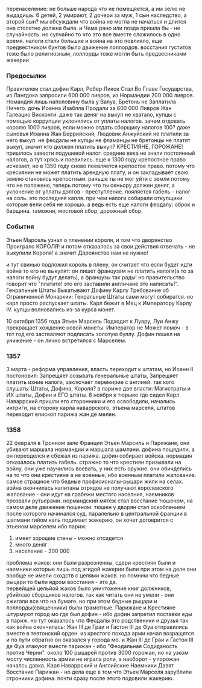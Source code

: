 перенаселение: не больше народа что не помещяется, а им зелю не выдадишь: 6 детей, 2 умирают, 2 дочери за муж, 1 сын наследство, а второй сын?
мы обсуждали что война не могла не начаться и длится она столетно должна была. и Чема рано или позда пришла бы - не случайность.
но сулчайно то что это все вместе сложилось в одно время. налоги стали большие и война на это повлияло, еще предвестником бунтов было движение лоллордов.
восстания густитов тоже было религиозным, лоллорды тоже могли быть предвесниками жакерии

### Предосылки

Правителем стал дофин Карл, Робер Ликок Стал Во Главе Государства, из Лангдока запросили 600 000 ливров, из Нормандии 200 000 ливров.
Номандия лишь наполовину была у Валуа, Бретонь не Заплатила Ничего. дочь Иоанна Изаблла Продали за 600 000 Ливров Жан Галеацио Висконти.
даже так деняг на выкуп не хватало, купцы с помощью коррупции уклонялись от уплаты налогов.
зачем отдовать королю 1000 ливров, если можно отдать сборщику налогов 100?
даже сыновья Иоанна Жан Беррийский, Людовик Анжуйский не платили за него выкуп.
не феодалы не купцы не фламанцы не бретонцы не платят выкуп, значит кто должен платить выкуп? КРЕСТИЯНЕ, ГОРОЖАНЕ! пришлось завести подушевой налог.
средние века не знали постоянный налогов, а тут хрясь и поевились.
еще к 1300 году крепостное право исчезает, но в 1350 году сново поевляется крепостое право.
потому что кресиянин не может платить арендную плату, и он закладывает свою землю становясь крепостным.
раньше ты не мог уйти с земли потому что не положено, теперь потому что ты сеньору должен деняг, а уклонение от уплаты долгов - преступление.
пояляется габель - налог на соль. это последняя капля. при чем налоги собирали откупщики которые вели себя не хорошо.
а ведь есть еще налоги феодалу: оброк и барщина. таможня, мостовой сбор, дорожный сбор.

### События

Этьен Марсель узнал о пленении короля, и том что дворянство Проиграло КОРОЛЯ! и потом отказалось за свои действия отвечать - не выкупили Короля!
а значит Двроянство нам не нужно!

и тут свинью подложил король в плену, он считает что если будет идти война то его не выкупят:
он пишет французам не платить налоги(а то за налоги войну будут делать), а французы так рады!
но правительство говорит что "платите! это его заставили англичане это написать!".
Генральные Штаты Выкатывают Дофину Карлу Требование об Ограниченной Монархии: Генральные Штаты сами могут собиратся. но карл просто распускает штаты.
Карл бежит в Мец к Императору Карлу IV. купцы волновались из-за курса монет.

10 октября 1356 года Этьен Марсель Подходит к Лувру, Луи Анжу прекращает хождение новой монеты.
Император не Может помоч - в тот год его застваляют подписать золотую буллу. Дофин пошел на унижение - он лично встретился с Марселем.

### 1357

3 марта - реформа управления, власть переходит к штатам,
но Иоанн II постоновил: Запрещяет созывать генеральные штаты, Запрещяет платить ихние налоги, заключает перемирие с англией.
так кого слушать: Штаты, Дофина, Короля? в париже две власти: Магистраты и ИХ штаты, Дофин и ЕГО штаты.
8 ноября к тюрьме где сидел Карл Наваррский пришли его сторонники и его освободили, начались интриги,
на сторону карла наваррского, этьена марселя, штатов переходит епископ парижа жан де мелен.

### 1358

22 февраля в Тронном зале Франции Этьен Марсиль и Парижане, они убивают маршала нормандии и маршала шампани. дофина пощядили, а он переоделся и сбежал из парижа.
дофин собирает войска.
нормадия отказалось платить габель.
стражно то что крестиян призывали на войну, они уже научились воевать, у них есть оружие.
они обичделись на то что они крестияне а не военные, ибо военным платили жалование. самое страшное что бедные профисионалы-рыцари жили на селах.
война окончилась капитаны отрядов не получают королевского жалование - они идут на грабежи местого населния, наемников прозвали рутьерами.
нормандский мятеж стал восстание тюшеном, на самом деле движение тюшеном. тюшен у дворян стал оскоблением после которого начинался суд.
паралельно в центральной франции в шапмани гийом каль подимает жакерию, он хочет договрится с этьеном марселем ибо париж:

1. имеет хорошие стены - можно отсидется
2. много деняг
3. население - 300 000

проблема жаков:
они были разрозненны, сдери крестиян были и наемники которые лишь под эгидой жакерии были при этом на деле они вообще не имели сходств с целями жаков.
но помним что бедные рыцари то были ядром восстания - это да.  
первейщей цельйой жаков было уничтожение книг должников, убийтсво сборщиков налогов. так как читать они не умели - они сжигали все что на бумаге.
но при этом бедные рыцари и лоллорды(священники) были грамотные.
Парижане и Крестияне штурмуют город мо где был дофин - ибо дофин запретил поставки еды в париж.
но тут оказалось что Феодалы это родственики и друзья так как война окончилась: Жан III де Граи и Гастон III де Фуа отправились вместе в тевтонский орден.
из крестого похода арми начал возращятся и по пути обратно он оказался у города мо.
и Жан III де Граи и Гастон III де Фуа атакуют вместе парижан - ибо "Феодальная Содиданость против Черни".
около 100 рыцарей против 3000 горожан, но на узком мосту численность армии не играла роли, а наоборот - у горожан началсь давка.
Карл Наваррский и Английские Наемники Давят Восстание Парижан - но дела еще в том что Этьен Марселя зарублили строниики дофина.
почти сразу после этого подовили жакерию.

